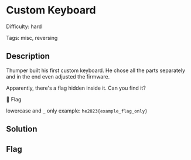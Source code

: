 Custom Keyboard
=============

Difficulty: hard

Tags: misc, reversing

Description
-------------
Thumper built his first custom keyboard. He chose all the parts separately and in the end even adjusted the firmware.

Apparently, there's a flag hidden inside it. Can you find it?

🚩 Flag

lowercase and `_` only
example: `he2023{example_flag_only}`


Solution
-------------


Flag
-------------
